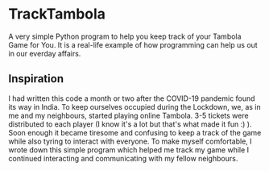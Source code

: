 # TrackTambola
A very simple Python program to help you keep track of your Tambola Game for You. It is a real-life example of how programming can help us out in our everday affairs.

## Inspiration
I had written this code a month or two after the COVID-19 pandemic found its way in India. To keep ourselves occupied during the Lockdown, we, as in me and my neighbours, started playing online Tambola. 3-5 tickets were distributed to each player (I know it's a lot but that's what made it fun :) ). Soon enough it became tiresome and confusing to keep a track of the game while also tyring to interact with everyone. To make myself comfortable, I wrote down this simple program which helped me track my game while I continued interacting and communicating with my fellow neighbours.
